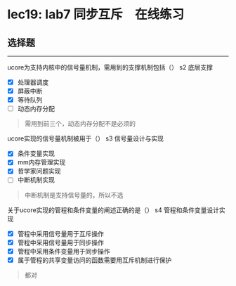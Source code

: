 # lec19: lab7 同步互斥　在线练习
## 选择题

---

ucore为支持内核中的信号量机制，需用到的支撑机制包括（） s2 底层支撑

- [x] 处理器调度
- [x] 屏蔽中断
- [x] 等待队列
- [ ] 动态内存分配

> 需用到前三个，动态内存分配不是必须的


ucore实现的信号量机制被用于（） s3 信号量设计与实现
- [x] 条件变量实现
- [x] mm内存管理实现
- [x] 哲学家问题实现
- [ ] 中断机制实现

> 中断机制是支持信号量的，所以不选


关于ucore实现的管程和条件变量的阐述正确的是（） s4 管程和条件变量设计实现
- [x] 管程中采用信号量用于互斥操作
- [x] 管程中采用信号量用于同步操作
- [x] 管程中采用条件变量用于同步操作
- [x] 属于管程的共享变量访问的函数需要用互斥机制进行保护

> 都对



